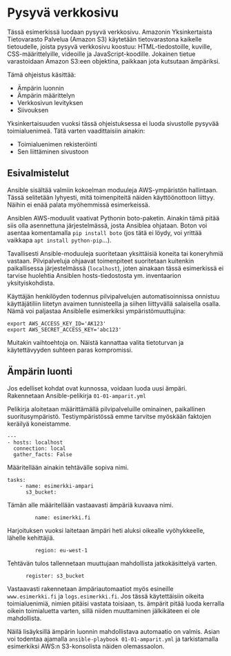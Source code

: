 # Pysyvä verkkosivu

Tässä esimerkissä luodaan pysyvä verkkosivu. Amazonin Yksinkertaista Tietovarasto Palvelua (Amazon S3) käytetään tietovarastona kaikelle tietoudelle, joista pysyvä verkkosivu koostuu: HTML-tiedostoille, kuville, CSS-määrittelyille, videoille ja JavaScript-koodille. Jokainen tietue varastoidaan Amazon S3:een objektina, paikkaan jota kutsutaan ämpäriksi.

Tämä ohjeistus käsittää:
- Ämpärin luonnin
- Ämpärin määrittelyn
- Verkkosivun levityksen
- Siivouksen

Yksinkertaisuuden vuoksi tässä ohjeistuksessa ei luoda sivustolle pysyvää toimialuenimeä. Tätä varten vaadittaisiin ainakin:
- Toimialuenimen rekisteröinti
- Sen liittäminen sivustoon

## Esivalmistelut

Ansible sisältää valmiin kokoelman moduuleja AWS-ympäristön hallintaan. Tässä selitetään lyhyesti, mitä toimenpiteitä näiden käyttöönottoon liittyy. Näihin ei enää palata myöhemmissä esimerkeissä.

Ansiblen AWS-moduulit vaativat Pythonin boto-paketin. Ainakin tämä pitää siis olla asennettuna järjestelmässä, josta Ansiblea ohjataan. Boton voi asentaa komentamalla `pip install boto` (jos tätä ei löydy, voi yrittää vaikkapa `apt install python-pip`...).

Tavallisesti Ansible-moduuleja suoritetaan yksittäisiä koneita tai koneryhmiä vastaan. Pilvipalveluja ohjaavat toimenpiteet suoritetaan kuitenkin paikallisessa järjestelmässä (`localhost`), joten ainakaan tässä esimerkissä ei tarvise huolehtia Ansiblen hosts-tiedostosta ym. inventaarion yksityiskohdista.

Käyttäjän henkilöyden todennus pilvipalvelujen automatisoinnissa onnistuu käyttäjätiliin liitetyn avaimen tunnisteella ja siihen liittyvällä salaisella osalla. Nämä voi paljastaa Ansiblelle esimerkiksi ympäristömuuttujina:
```
export AWS_ACCESS_KEY_ID='AK123'
export AWS_SECRET_ACCESS_KEY='abc123'
```
Muitakin vaihtoehtoja on. Näistä kannattaa valita tietoturvan ja käytettävyyden suhteen paras kompromissi.

## Ämpärin luonti

Jos edelliset kohdat ovat kunnossa, voidaan luoda uusi ämpäri. Rakennetaan Ansible-pelikirja `01-01-amparit.yml`

Pelikirja aloitetaan määrittämällä pilvipalveluille ominainen, paikallinen suoritusympäristö. Testiympäristössä emme tarvitse myöskään faktojen keräilyä koneistamme.
```
---
- hosts: localhost
  connection: local
  gather_facts: False
```

Määritellään ainakin tehtävälle sopiva nimi.
```
tasks:
    - name: esimerkki-ampari
      s3_bucket:
```

Tämän alle määritellään vastaavasti ämpäriä kuvaava nimi.
```
         name: esimerkki.fi
```

Harjoituksen vuoksi laitetaan ämpäri heti aluksi oikealle vyöhykkeelle, lähelle kehittäjiä.
```
         region: eu-west-1
```

Tehtävän tulos tallennetaan muuttujaan mahdollista jatkokäsittelyä varten.
```
      register: s3_bucket
```

Vastaavasti rakennetaan ämpäriautomaatiot myös esineille `www.esimerkki.fi` ja `logs.esimerkki.fi`. Jos tässä käytettäisiin oikeita toimialuenimiä, nimien pitäisi vastata toisiaan, ts. ämpärit pitää luoda kerralla oikein toimialuetta varten, sillä niiden muuttaminen jälkikäteen ei ole mahdollista.

Näilä lisäyksillä ämpärin luonnin mahdollistava automaatio on valmis. Asian voi todentaa ajamalla `ansible-playbook 01-01-amparit.yml` ja tarkistamalla esimerkiksi AWS:n S3-konsolista näiden olemassaolon.
